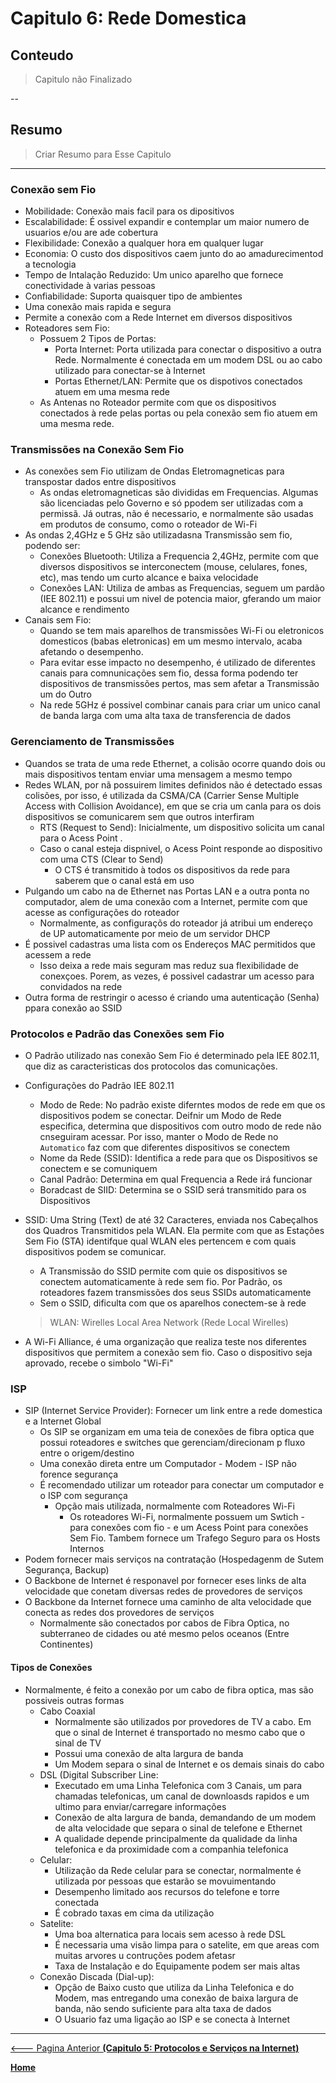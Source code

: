 # Capitulo 6: Rede Domestica

## Conteudo

> Capitulo não Finalizado

--

## Resumo

> Criar Resumo para Esse Capitulo

---

### Conexão sem Fio

- Mobilidade: Conexão mais facil para os dipositivos
- Escalabilidade: É ossivel expandir e contemplar um maior numero de usuarios e/ou are ade cobertura
- Flexibilidade: Conexão a qualquer hora em qualquer lugar
- Economia: O custo dos dispositivos caem junto do ao amadurecimentod a tecnologia
- Tempo de Intalação Reduzido: Um unico aparelho que fornece conectividade à varias pessoas
- Confiabilidade: Suporta quaisquer tipo de ambientes
- Uma conexão mais rapida e segura
- Permite a conexão com a Rede Internet em diversos dispositivos
- Roteadores sem Fio:
  - Possuem 2 Tipos de Portas:
    - Porta Internet: Porta utilizada para conectar o dispositivo a outra Rede. Normalmente é conectada em um modem DSL ou ao cabo utilizado para conectar-se à Internet 
    - Portas Ethernet/LAN: Permite que os dispotivos conectados atuem em uma mesma rede
  - As Antenas no Roteador permite com que os dispositivos conectados à rede pelas portas ou pela conexão sem fio atuem em uma mesma rede.

### Transmissões na Conexão Sem Fio

- As conexões sem Fio utilizam de Ondas Eletromagneticas para transpostar dados entre dispositivos
  - As ondas eletromagneticas são divididas em Frequencias. Algumas são licenciadas pelo Governo e só ppodem ser utilizadas com a permissã. Já outras, não é necessario, e normalmente são usadas em produtos de consumo, como o roteador de Wi-Fi
- As ondas 2,4GHz e 5 GHz são utilizadasna Transmissão sem fio, podendo ser:
  - Conexões Bluetooth: Utiliza a Frequencia 2,4GHz, permite com que diversos dispositivos se interconectem (mouse, celulares, fones, etc), mas tendo um curto alcance e baixa velocidade
  - Conexões LAN: Utiliza de ambas as Frequencias, seguem um pardão (IEE 802.11) e possui um nivel de potencia maior, gferando um maior alcance e rendimento
- Canais sem Fio:
  - Quando se tem mais aparelhos de transmissões Wi-Fi ou eletronicos domesticos (babas eletronicas) em um mesmo intervalo, acaba afetando o desempenho.
  - Para evitar esse impacto no desempenho, é utilizado de diferentes canais para comnunicações sem fio, dessa forma podendo ter dispositivos de transmissões pertos, mas sem afetar a Transmissão um do Outro
  - Na rede 5GHz é possivel combinar canais para criar um unico canal de banda larga com uma alta taxa de transferencia de dados

### Gerenciamento de Transmissões

- Quandos se trata de uma rede Ethernet, a colisão ocorre quando dois ou mais dispositivos tentam enviar uma mensagem a mesmo tempo
- Redes WLAN, por nã possuirem limites definidos não é detectado essas colisões, por isso, é utilizada da CSMA/CA (Carrier Sense Multiple Access with Collision Avoidance), em que se cria um canla para os dois dispositivos se comunicarem sem que outros interfiram
  - RTS (Request to Send): Inicialmente, um dispositivo solicita um canal para o Acess Point .
  - Caso o canal esteja dispnivel, o Acess Point responde ao dispositivo com uma CTS (Clear to Send)
    - O CTS é transmitido à todos os dispositivos da rede para saberem que o canal está em uso
- Pulgando um cabo na de Ethernet nas Portas LAN e a outra ponta no computador, alem de uma conexão com a Internet, permite com que acesse as configurações do roteador
  - Normalmente, as configuraçõs do roteador já atribui um endereço de UP automaticamente por meio de um servidor DHCP
- É possivel cadastras uma lista com os Endereços MAC permitidos que acessem a rede
  - Isso deixa a rede mais seguram mas reduz sua flexibilidade de conexçoes. Porem, as vezes, é possivel cadastrar um acesso para convidados na rede
- Outra forma de restringir o acesso é criando uma autenticação (Senha) ppara conexão ao SSID

### Protocolos e Padrão das Conexões sem Fio

- O Padrão utilizado nas conexão Sem Fio é determinado pela IEE 802.11, que diz as caracteristicas dos protocolos 
das comunicações. 
- Configurações do Padrão IEE 802.11
  - Modo de Rede: No padrão existe diferntes modos de rede em que os dispositivos podem se conectar. Deifnir um Modo de Rede especifica, determina que dispositivos com outro modo de rede não cnseguiram acessar. Por isso, manter o Modo de Rede no ``Automatico`` faz com que diferentes dispositivos se conectem
  - Nome da Rede (SSID): Identifica a rede para que os Dispositivos se conectem e se comuniquem
  - Canal Padrão: Determina em qual Frequencia a Rede irá funcionar
  - Boradcast de SIID: Determina se o SSID será transmitido para os Dispositivos

- SSID: Uma String (Text) de até 32 Caracteres, enviada nos Cabeçalhos dos Quadros Transmitidos pela WLAN. Ela permite com que as Estações Sem Fio (STA) identifque qual WLAN eles pertencem e com quais dispositivos podem se comunicar.
  - A Transmissão do SSID permite com quie os dispositivos se conectem automaticamente à rede sem fio. Por Padrão, os roteadores fazem transmissões dos seus SSIDs automaticamente
  - Sem o SSID, dificulta com que os aparelhos conectem-se à rede

  > WLAN: Wirelles Local Area Network (Rede Local Wirelles)

- A Wi-Fi Alliance, é uma organização que realiza teste nos diferentes dispositivos que permitem a conexão sem fio. Caso o dispositivo seja aprovado, recebe o simbolo "Wi-Fi"

### ISP

- SIP (Internet Service Provider): Fornecer um link entre a rede domestica e a Internet Global
  - Os SIP se organizam em uma teia de conexões de fibra optica que possui roteadores e switches que gerenciam/direcionam p fluxo entre o origem/destino
  - Uma conexão direta entre um Computador - Modem - ISP não forence segurança
  - É recomendado utilizar um roteador para conectar um computador e o ISP com segurança
    - Opção mais utilizada, normalmente com Roteadores Wi-Fi
      - Os roteadores Wi-Fi, normalmente possuem um Swtich - para conexões com fio - e um Acess Point para conexões Sem Fio. Tambem fornece um Trafego Seguro para os Hosts Internos
- Podem fornecer mais serviços na contratação (Hospedagenm de Sutem Segurança, Backup)
- O Backbone de Internet é responavel por fornecer eses links de alta velocidade que conetam diversas redes  de provedores de serviços
- O Backbone da Internet fornece uma caminho de alta velocidade que conecta as redes dos provedores de serviços
  - Normalmente são conectados por cabos de Fibra Optica, no subterraneo de cidades ou até mesmo pelos oceanos (Entre Continentes)

#### Tipos de Conexões

- Normalmente, é feito a conexão por um cabo de fibra optica, mas são possiveis outras formas
  - Cabo Coaxial
    - Normalmente são utilizados por provedores de TV a cabo. Em que o sinal de Internet é transportado no mesmo cabo que o sinal de TV
    - Possui uma conexão de alta largura de banda
    - Um Modem separa o sinal de Internet e os demais sinais do cabo
  - DSL (Digital Subscriber Line: 
    - Executado em uma Linha Telefonica com 3 Canais, um para chamadas telefonicas, um canal de downloasds rapidos e um ultimo para enviar/carregare informações
    - Conexão de alta largura de banda, demandando de um modem de alta velocidade que separa o sinal de telefone e Ethernet
    - A qualidade depende principalmente da qualidade da linha telefonica e da proximidade com a companhia telefonica
  - Celular: 
    - Utilização da Rede celular para se conectar, normalmente é utilizada por pessoas que estarão se movuimentando
    - Desempenho limitado aos recursos do telefone e torre conectada
    - É cobrado taxas em cima da utilização
  - Satelite:
    - Uma boa alternatica para locais sem acesso à rede DSL
    - É necessaria uma visão limpa para o satelite, em que areas com muitas arvores u contruções podem afetasr
    - Taxa de Instalação e do Equipamente podem ser mais altas
  - Conexão Discada (Dial-up):
    - Opção de Baixo custo que utiliza da Linha Telefonica e do Modem, mas entregando uma conexão de baixa largura de banda, não sendo suficiente para alta taxa de dados
    - O Usuario faz uma ligação ao ISP e se conecta à Internet

---

[<--- Pagina Anterior **(Capitulo 5: Protocolos e Serviços na Internet)**](05_Protocolos_Serviços.md)

[**Home**](README.MD)